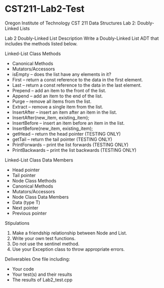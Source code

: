 # CST211-Lab2-Test
Oregon Institute of Technology
CST 211 Data Structures
Lab 2: Doubly-Linked Lists

Lab 2
Doubly-Linked List
Description
Write a Doubly-Linked List ADT that includes the methods listed below.

Linked-List Class Methods
* Canonical Methods
* Mutators/Accessors
* isEmpty – does the list have any elements in it?
* First – return a const reference to the data in the first element.
* Last – return a const reference to the data in the last element.
* Prepend – add an item to the front of the list.
* Append – add an item to the end of the list.
* Purge – remove all items from the list.
* Extract – remove a single item from the list.
* InsertAfter – insert an item after an item in the list. 
* InsertAfter(new_item, existing_item);
* InsertBefore – insert an item before an item in the list. 
* InsertBefore(new_item, existing_item);
* getHead – return the head pointer (TESTING ONLY)
* getTail – return the tail pointer (TESTING ONLY)
* PrintForwards – print the list forwards (TESTING ONLY)
* PrintBackwards – print the list backwards (TESTING ONLY)

Linked-List Class Data Members

* Head pointer
* Tail pointer
* Node Class Methods
* Canonical Methods
* Mutators/Accessors
* Node Class Data Members
* Data (type T)
* Next pointer
* Previous pointer


Stipulations
1. Make a friendship relationship between Node and List.
2. Write your own test functions. 
3. Do not use the sentinel method.
4. Use your Exception class to throw appropriate errors.


Deliverables
One file including:
* Your code
* Your test(s) and their results
* The results of Lab2_test.cpp

